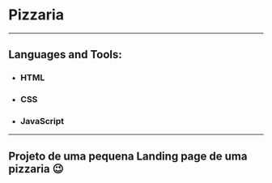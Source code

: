 # Pizzaria
---
## Languages and Tools:

- ### HTML
- ### CSS
- ### JavaScript

---

Projeto de uma pequena Landing page de uma pizzaria 😉
---

<h1 align="center">
<img src="" />
<h1>
